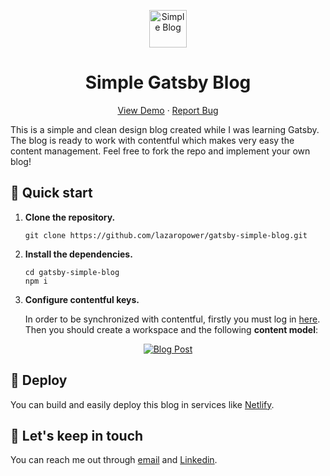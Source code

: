 <p align="center">
  <a href="#">
    <img alt="Simple Blog" src="https://i.imgur.com/h9DDuUy.png" width="60" />
  </a>
</p>
<h1 align="center">
  Simple Gatsby Blog
</h1>

<p align="center">
    <a href="#">View Demo</a>
    ·
    <a href="https://github.com/lazaropower/gatsby-simple-blog/issues">Report Bug</a>
</p>

This is a simple and clean design blog created while I was learning Gatsby. The blog is ready to work with contentful which makes very easy the content management. Feel free to fork the repo and implement your own blog!

## 🚀 Quick start

1.  **Clone the repository.**

    ```shell
    git clone https://github.com/lazaropower/gatsby-simple-blog.git
    ```

2.  **Install the dependencies.**

    ```shell
    cd gatsby-simple-blog
    npm i
    ```

3.  **Configure contentful keys.**

    In order to be synchronized with contentful, firstly you must log in [here](https://www.contentful.com/).
    Then you should create a workspace and the following **content model**:

<p align="center">
  <a href="#">
    <img alt="Blog Post" src="https://i.imgur.com/S3pWDNf.jpg" />
  </a>
</p>

## 💫 Deploy

You can build and easily deploy this blog in services like [Netlify](https://www.netlify.com/).

## 📩 Let's keep in touch

You can reach me out through [email](mailto:hello@lazaropower.dev) and [Linkedin](https://www.linkedin.com/in/l%C3%A1zaro-amor-sevilla-a44947167/).
